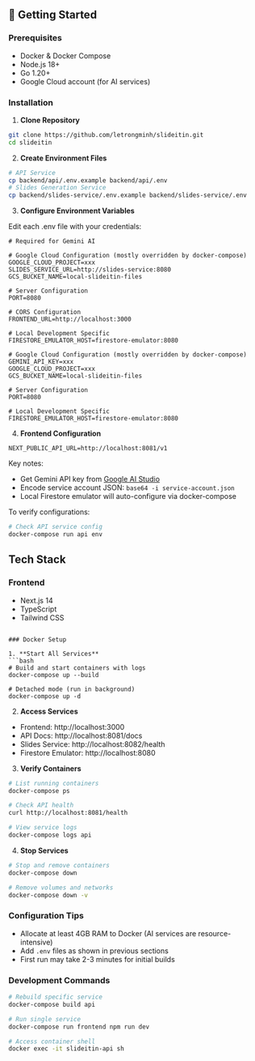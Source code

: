 ## 🚀 Getting Started

### Prerequisites
- Docker & Docker Compose
- Node.js 18+
- Go 1.20+
- Google Cloud account (for AI services)

### Installation

1. **Clone Repository**
```bash
git clone https://github.com/letrongminh/slideitin.git
cd slideitin
```

2. **Create Environment Files**
```bash
# API Service
cp backend/api/.env.example backend/api/.env
# Slides Generation Service
cp backend/slides-service/.env.example backend/slides-service/.env
```

3. **Configure Environment Variables**

Edit each .env file with your credentials:

```env: /backend/api/.env
# Required for Gemini AI

# Google Cloud Configuration (mostly overridden by docker-compose)
GOOGLE_CLOUD_PROJECT=xxx
SLIDES_SERVICE_URL=http://slides-service:8080
GCS_BUCKET_NAME=local-slideitin-files

# Server Configuration
PORT=8080

# CORS Configuration
FRONTEND_URL=http://localhost:3000

# Local Development Specific
FIRESTORE_EMULATOR_HOST=firestore-emulator:8080

```

```env: /backend/slides-service/.env
# Google Cloud Configuration (mostly overridden by docker-compose)
GEMINI_API_KEY=xxx
GOOGLE_CLOUD_PROJECT=xxx
GCS_BUCKET_NAME=local-slideitin-files

# Server Configuration
PORT=8080

# Local Development Specific
FIRESTORE_EMULATOR_HOST=firestore-emulator:8080

```

4. **Frontend Configuration**
```env:/Users/trongminhle/Downloads/MindShift_2025/Deal/HVKTQS/slideitin/frontend/.env.local
NEXT_PUBLIC_API_URL=http://localhost:8081/v1
```

Key notes:
- Get Gemini API key from [Google AI Studio](https://aistudio.google.com/)
- Encode service account JSON: `base64 -i service-account.json`
- Local Firestore emulator will auto-configure via docker-compose

To verify configurations:
```bash
# Check API service config
docker-compose run api env
```

## Tech Stack
### Frontend
- Next.js 14 
- TypeScript
- Tailwind CSS
```

### Docker Setup

1. **Start All Services**
```bash
# Build and start containers with logs
docker-compose up --build

# Detached mode (run in background)
docker-compose up -d
```

2. **Access Services**
- Frontend: http://localhost:3000
- API Docs: http://localhost:8081/docs
- Slides Service: http://localhost:8082/health
- Firestore Emulator: http://localhost:8080

3. **Verify Containers**
```bash
# List running containers
docker-compose ps

# Check API health
curl http://localhost:8081/health

# View service logs
docker-compose logs api
```

4. **Stop Services**
```bash
# Stop and remove containers
docker-compose down

# Remove volumes and networks
docker-compose down -v
```

### Configuration Tips
- Allocate at least 4GB RAM to Docker (AI services are resource-intensive)
- Add `.env` files as shown in previous sections
- First run may take 2-3 minutes for initial builds

### Development Commands
```bash
# Rebuild specific service
docker-compose build api

# Run single service
docker-compose run frontend npm run dev

# Access container shell
docker exec -it slideitin-api sh
```
